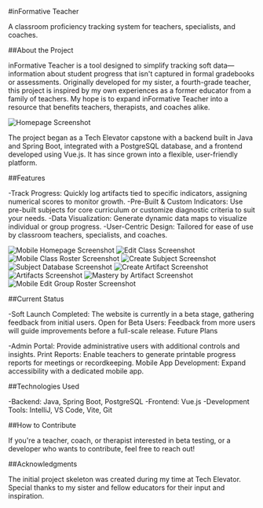 #inFormative Teacher

A classroom proficiency tracking system for teachers, specialists, and coaches.

##About the Project

inFormative Teacher is a tool designed to simplify tracking soft data—information about student progress that isn't captured in formal gradebooks or assessments. Originally developed for my sister, a fourth-grade teacher, this project is inspired by my own experiences as a former educator from a family of teachers. My hope is to expand inFormative Teacher into a resource that benefits teachers, therapists, and coaches alike.

![Homepage Screenshot](https://example.com/images/homepage.png)

The project began as a Tech Elevator capstone with a backend built in Java and Spring Boot, integrated with a PostgreSQL database, and a frontend developed using Vue.js. It has since grown into a flexible, user-friendly platform.

##Features

-Track Progress: Quickly log artifacts tied to specific indicators, assigning numerical scores to monitor growth.
-Pre-Built & Custom Indicators: Use pre-built subjects for core curriculum or customize diagnostic criteria to suit your needs.
-Data Visualization: Generate dynamic data maps to visualize individual or group progress.
-User-Centric Design: Tailored for ease of use by classroom teachers, specialists, and coaches.



![Mobile Homepage Screenshot](https://res.cloudinary.com/dzszygxtw/image/upload/v1732316748/home_view_f4issz.png)
![Edit Class Screenshot](https://res.cloudinary.com/dzszygxtw/image/upload/v1732316748/create_class_kvzo8v.png)
![Mobile Class Roster Screenshot](https://res.cloudinary.com/dzszygxtw/image/upload/v1732316748/class_roster_h6q3em.png)
![Create Subject Screenshot](https://res.cloudinary.com/dzszygxtw/image/upload/v1732316748/create_subject_w1pcl6.png)
![Subject Database Screenshot](https://res.cloudinary.com/dzszygxtw/image/upload/v1732316748/subject_database_v8hxpu.png)
![Create Artifact Screenshot](https://res.cloudinary.com/dzszygxtw/image/upload/v1732316748/artifact_lpmab9.png)
![Artifacts Screenshot](https://res.cloudinary.com/dzszygxtw/image/upload/v1732316748/subject_page_j99mge.png)
![Mastery by Artifact Screenshot](https://res.cloudinary.com/dzszygxtw/image/upload/v1732316748/student_page_snwa9n.png)
![Mobile Edit Group Roster Screenshot](https://res.cloudinary.com/dzszygxtw/image/upload/v1732316748/groups_z8yw0x.png)


##Current Status

-Soft Launch Completed: The website is currently in a beta stage, gathering feedback from initial users.
Open for Beta Users: Feedback from more users will guide improvements before a full-scale release.
Future Plans

-Admin Portal: Provide administrative users with additional controls and insights.
Print Reports: Enable teachers to generate printable progress reports for meetings or recordkeeping.
Mobile App Development: Expand accessibility with a dedicated mobile app.

##Technologies Used

-Backend: Java, Spring Boot, PostgreSQL
-Frontend: Vue.js
-Development Tools: IntelliJ, VS Code, Vite, Git

##How to Contribute

If you're a teacher, coach, or therapist interested in beta testing, or a developer who wants to contribute, feel free to reach out!

##Acknowledgments

The initial project skeleton was created during my time at Tech Elevator. Special thanks to my sister and fellow educators for their input and inspiration.
